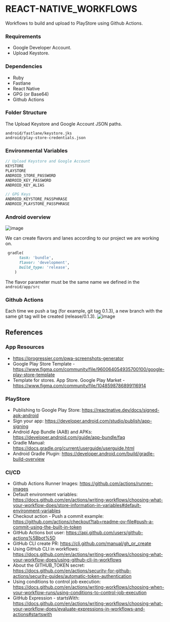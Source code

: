 # REACT-NATIVE_WORKFLOWS

Workflows to build and upload to PlayStore using Github Actions.

### Requirements

- Google Developer Account.
- Upload Keystore.

### Dependencies

- Ruby
- Fastlane
- React Native
- GPG (or Base64)
- Github Actions
 
### Folder Structure

The Upload Keystore and Google Account JSON paths.

```
android/fastlane/keystore.jks
android/play-store-credentials.json
```

### Environmental Variables

```js
// Upload Keystore and Google Account
KEYSTORE
PLAYSTORE
ANDROID_STORE_PASSWORD
ANDROID_KEY_PASSWORD
ANDROID_KEY_ALIAS
```

```js
// GPG Keys
ANDROID_KEYSTORE_PASSPHRASE
ANDROID_PLAYSTORE_PASSPHRASE
```

### Android overview

![image](https://github.com/user-attachments/assets/a0865641-203e-4d1e-8020-0e4bd691ccae)

We can create flavors and lanes according to our project we are working on.

```ruby
 gradle(
      task: 'bundle',
      flavor: 'development',
      build_type: 'release',
    )
```

The flavor parameter must be the same name we defined in the `android/app/src`

### Github Actions
Each time we push a tag (for example, git tag 0.1.3), a new branch with the same git tag will be created (release/0.1.3).
![image](https://github.com/user-attachments/assets/3149741f-ab39-4d36-9a9b-07ed72630482)

## References
### App Resources

- https://progressier.com/pwa-screenshots-generator
- Google Play Store Template - https://www.figma.com/community/file/960064054935700100/google-play-store-template
- Template for stores. App Store. Google Play Market - https://www.figma.com/community/file/1048598786899116914

### PlayStore

- Publishing to Google Play Store: https://reactnative.dev/docs/signed-apk-android
- Sign your app: https://developer.android.com/studio/publish/app-signing
- Android App Bundle (AAB) and APKs: https://developer.android.com/guide/app-bundle/faq
- Gradle Manual: https://docs.gradle.org/current/userguide/userguide.html
- Android Gradle Plugin: https://developer.android.com/build/gradle-build-overview

### CI/CD

- Github Actions Runner Images: https://github.com/actions/runner-images
- Default environment variables: https://docs.github.com/en/actions/writing-workflows/choosing-what-your-workflow-does/store-information-in-variables#default-environment-variables
- Checkout action - Push a commit example: https://github.com/actions/checkout?tab=readme-ov-file#push-a-commit-using-the-built-in-token
- GitHub Actions bot user: https://api.github.com/users/github-actions%5Bbot%5D
- GitHub CLI create PR: https://cli.github.com/manual/gh_pr_create
- Using GitHub CLI in workflows: https://docs.github.com/en/actions/writing-workflows/choosing-what-your-workflow-does/using-github-cli-in-workflows
- About the GITHUB_TOKEN secret: https://docs.github.com/en/actions/security-for-github-actions/security-guides/automatic-token-authentication
- Using conditions to control job execution: https://docs.github.com/en/actions/writing-workflows/choosing-when-your-workflow-runs/using-conditions-to-control-job-execution
- GitHub Expression - startsWith: https://docs.github.com/en/actions/writing-workflows/choosing-what-your-workflow-does/evaluate-expressions-in-workflows-and-actions#startswith

